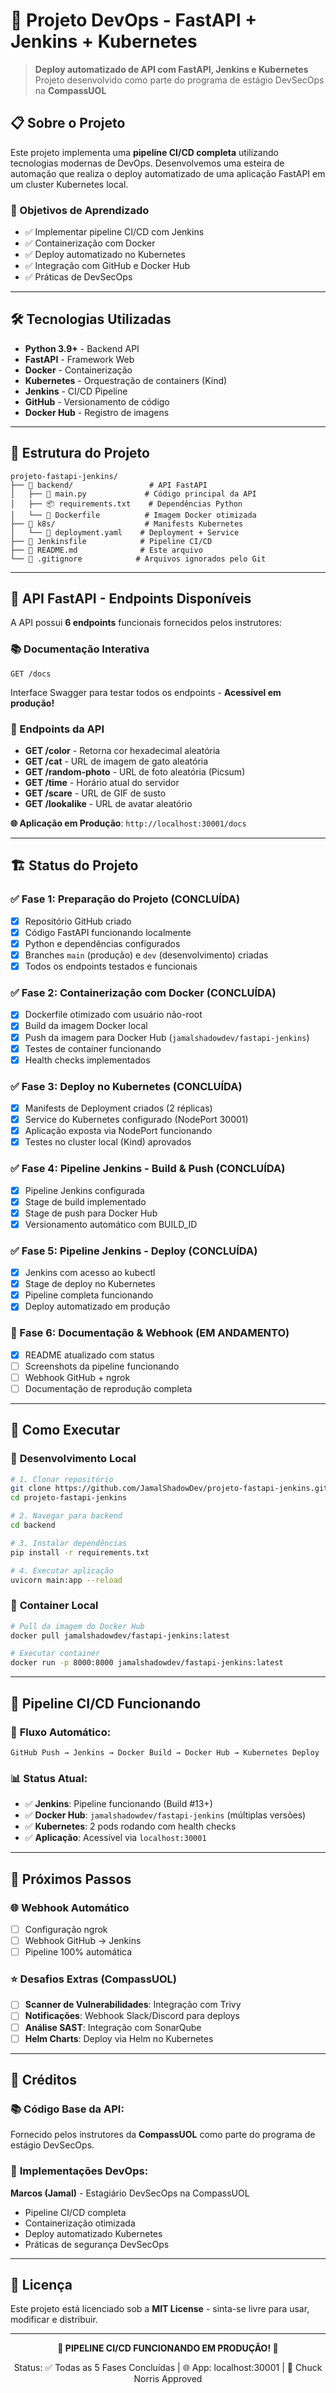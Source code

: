 # 🚀 Projeto DevOps - FastAPI + Jenkins + Kubernetes

> **Deploy automatizado de API com FastAPI, Jenkins e Kubernetes**  
> Projeto desenvolvido como parte do programa de estágio DevSecOps na **CompassUOL**

## 📋 Sobre o Projeto

Este projeto implementa uma **pipeline CI/CD completa** utilizando tecnologias modernas de DevOps. Desenvolvemos uma esteira de automação que realiza o deploy automatizado de uma aplicação FastAPI em um cluster Kubernetes local.

### 🎯 Objetivos de Aprendizado
- ✅ Implementar pipeline CI/CD com Jenkins
- ✅ Containerização com Docker
- ✅ Deploy automatizado no Kubernetes
- ✅ Integração com GitHub e Docker Hub
- ✅ Práticas de DevSecOps

---

## 🛠️ Tecnologias Utilizadas

- **Python 3.9+** - Backend API
- **FastAPI** - Framework Web  
- **Docker** - Containerização
- **Kubernetes** - Orquestração de containers (Kind)
- **Jenkins** - CI/CD Pipeline
- **GitHub** - Versionamento de código
- **Docker Hub** - Registro de imagens

---

## 📁 Estrutura do Projeto

```
projeto-fastapi-jenkins/
├── 📂 backend/                 # API FastAPI
│   ├── 🐍 main.py             # Código principal da API
│   ├── 📦 requirements.txt    # Dependências Python
│   └── 🐳 Dockerfile          # Imagem Docker otimizada
├── 📂 k8s/                    # Manifests Kubernetes
│   └── 📄 deployment.yaml    # Deployment + Service
├── 📄 Jenkinsfile            # Pipeline CI/CD
├── 📄 README.md              # Este arquivo
└── 📄 .gitignore            # Arquivos ignorados pelo Git
```

---

## 🚀 API FastAPI - Endpoints Disponíveis

A API possui **6 endpoints** funcionais fornecidos pelos instrutores:

### 📚 Documentação Interativa
```
GET /docs
```
Interface Swagger para testar todos os endpoints - **Acessível em produção!**

### 🎨 Endpoints da API

- **GET /color** - Retorna cor hexadecimal aleatória
- **GET /cat** - URL de imagem de gato aleatória  
- **GET /random-photo** - URL de foto aleatória (Picsum)
- **GET /time** - Horário atual do servidor
- **GET /scare** - URL de GIF de susto
- **GET /lookalike** - URL de avatar aleatório

**🌐 Aplicação em Produção**: `http://localhost:30001/docs`

---

## 🏗️ Status do Projeto

### ✅ Fase 1: Preparação do Projeto (CONCLUÍDA)
- [x] Repositório GitHub criado
- [x] Código FastAPI funcionando localmente
- [x] Python e dependências configurados
- [x] Branches `main` (produção) e `dev` (desenvolvimento) criadas
- [x] Todos os endpoints testados e funcionais

### ✅ Fase 2: Containerização com Docker (CONCLUÍDA)
- [x] Dockerfile otimizado com usuário não-root
- [x] Build da imagem Docker local
- [x] Push da imagem para Docker Hub (`jamalshadowdev/fastapi-jenkins`)
- [x] Testes de container funcionando
- [x] Health checks implementados

### ✅ Fase 3: Deploy no Kubernetes (CONCLUÍDA)
- [x] Manifests de Deployment criados (2 réplicas)
- [x] Service do Kubernetes configurado (NodePort 30001)
- [x] Aplicação exposta via NodePort funcionando
- [x] Testes no cluster local (Kind) aprovados

### ✅ Fase 4: Pipeline Jenkins - Build & Push (CONCLUÍDA)
- [x] Pipeline Jenkins configurada
- [x] Stage de build implementado
- [x] Stage de push para Docker Hub
- [x] Versionamento automático com BUILD_ID

### ✅ Fase 5: Pipeline Jenkins - Deploy (CONCLUÍDA)
- [x] Jenkins com acesso ao kubectl
- [x] Stage de deploy no Kubernetes
- [x] Pipeline completa funcionando
- [x] Deploy automatizado em produção

### 🔄 Fase 6: Documentação & Webhook (EM ANDAMENTO)
- [x] README atualizado com status
- [ ] Screenshots da pipeline funcionando
- [ ] Webhook GitHub + ngrok
- [ ] Documentação de reprodução completa

---

## 🚦 Como Executar 

### 🐍 **Desenvolvimento Local**
```bash
# 1. Clonar repositório
git clone https://github.com/JamalShadowDev/projeto-fastapi-jenkins.git
cd projeto-fastapi-jenkins

# 2. Navegar para backend
cd backend

# 3. Instalar dependências
pip install -r requirements.txt

# 4. Executar aplicação
uvicorn main:app --reload
```

### 🐳 **Container Local**
```bash
# Pull da imagem do Docker Hub
docker pull jamalshadowdev/fastapi-jenkins:latest

# Executar container
docker run -p 8000:8000 jamalshadowdev/fastapi-jenkins:latest
```

---

## 🎯 **Pipeline CI/CD Funcionando**

### 🔄 **Fluxo Automático:**
```
GitHub Push → Jenkins → Docker Build → Docker Hub → Kubernetes Deploy
```

### 📊 **Status Atual:**
- ✅ **Jenkins**: Pipeline funcionando (Build #13+)
- ✅ **Docker Hub**: `jamalshadowdev/fastapi-jenkins` (múltiplas versões)
- ✅ **Kubernetes**: 2 pods rodando com health checks
- ✅ **Aplicação**: Acessível via `localhost:30001`

---

## 🎯 Próximos Passos

### 🌐 **Webhook Automático**
- [ ] Configuração ngrok
- [ ] Webhook GitHub → Jenkins
- [ ] Pipeline 100% automática

### ⭐ **Desafios Extras (CompassUOL)**
- [ ] **Scanner de Vulnerabilidades**: Integração com Trivy
- [ ] **Notificações**: Webhook Slack/Discord para deploys
- [ ] **Análise SAST**: Integração com SonarQube
- [ ] **Helm Charts**: Deploy via Helm no Kubernetes

---

## 👥 **Créditos**

### 📚 **Código Base da API:**
Fornecido pelos instrutores da **CompassUOL** como parte do programa de estágio DevSecOps.

### 🚀 **Implementações DevOps:**
**Marcos (Jamal)** - Estagiário DevSecOps na CompassUOL  
- Pipeline CI/CD completa
- Containerização otimizada
- Deploy automatizado Kubernetes
- Práticas de segurança DevSecOps

---

## 📄 Licença

Este projeto está licenciado sob a **MIT License** - sinta-se livre para usar, modificar e distribuir.

---

<div align="center">

**🚀 PIPELINE CI/CD FUNCIONANDO EM PRODUÇÃO! 🚀**

Status: ✅ Todas as 5 Fases Concluídas | 🌐 App: localhost:30001 | 💪 Chuck Norris Approved

</div>
